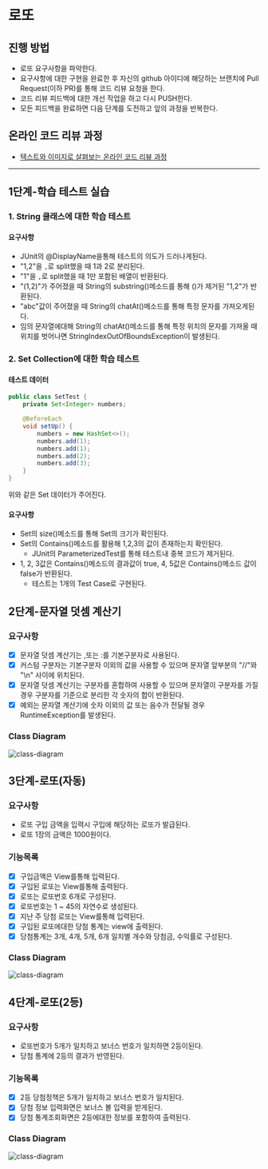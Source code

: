 # 로또
## 진행 방법
* 로또 요구사항을 파악한다.
* 요구사항에 대한 구현을 완료한 후 자신의 github 아이디에 해당하는 브랜치에 Pull Request(이하 PR)를 통해 코드 리뷰 요청을 한다.
* 코드 리뷰 피드백에 대한 개선 작업을 하고 다시 PUSH한다.
* 모든 피드백을 완료하면 다음 단계를 도전하고 앞의 과정을 반복한다.

## 온라인 코드 리뷰 과정
* [텍스트와 이미지로 살펴보는 온라인 코드 리뷰 과정](https://github.com/next-step/nextstep-docs/tree/master/codereview)

---

## 1단계-학습 테스트 실습
### 1. String 클래스에 대한 학습 테스트
#### 요구사항
- JUnit의 @DisplayName을통해 테스트의 의도가 드러나게된다.
- "1,2"을 `,`로 split했을 때 1과 2로 분리된다.
- "1"을 `,`로 split했을 때 1만 포함된 배열이 반환된다.
- "(1,2)"가 주어졌을 때 String의 substring()메소드를 통해 ()가 제거된 "1,2"가 반환된다.
- "abc"값이 주어졌을 때 String의 chatAt()메소드를 통해 특정 문자를 가져오게된다.
- 임의 문자열에대해 String의 chatAt()메소드를 통해 특정 위치의 문자를 가져올 때 위치를 벗어나면 StringIndexOutOfBoundsException이 발생된다.
### 2. Set Collection에 대한 학습 테스트
#### 테스트 데이터
``` java
public class SetTest {
    private Set<Integer> numbers;

    @BeforeEach
    void setUp() {
        numbers = new HashSet<>();
        numbers.add(1);
        numbers.add(1);
        numbers.add(2);
        numbers.add(3);
    }
}
```
위와 같은 Set 데이터가 주어진다.
#### 요구사항
- Set의 size()메소드를 통해 Set의 크기가 확인된다.
- Set의 Contains()메소드를 활용해 1,2,3의 값이 존재하는지 확인된다.
  - JUnit의 ParameterizedTest를 통해 테스트내 중복 코드가 제거된다.
- 1, 2, 3값은 Contains()메소드의 결과값이 true, 4, 5값은 Contains()메소드 값이 false가 반환된다.
  - 테스트는 1개의 Test Case로 구현된다.

## 2단계-문자열 덧셈 계산기
### 요구사항
- [x] 문자열 덧셈 계산기는 ,또는 :를 기본구분자로 사용된다.
- [x] 커스텀 구분자는 기본구분자 이외의 값을 사용할 수 있으며 문자열 앞부분의 "//"와 "\n" 사이에 위치된다.
- [x] 문자열 덧셈 계산기는 구분자를 혼합하여 사용할 수 있으며 문자열이 구분자를 가질경우 구분자를 기준으로 분리한 각 숫자의 합이 반환된다.
- [x] 예외는 문자열 계산기에 숫자 이외의 값 또는 음수가 전달될 경우 RuntimeException를 발생된다.

### Class Diagram
![class-diagram](http://www.plantuml.com/plantuml/proxy?src=https://raw.githubusercontent.com/LuneChaser/java-lotto-pro/step2/classdiagram/StringCalcurator.pu)

## 3단계-로또(자동)
### 요구사항
- 로또 구입 금액을 입력시 구입에 해당하는 로또가 발급된다.
- 로또 1장의 금액은 1000원이다.

### 기능목록
- [x] 구입금액은 View를통해 입력된다.
- [x] 구입된 로또는 View를통해 출력된다.
- [x] 로또는 로또번호 6개로 구성된다.
- [x] 로또번호는 1 ~ 45의 자연수로 생성된다.
- [x] 지난 주 당첨 로또는 View를통해 입력된다.
- [x] 구입된 로또에대한 당첨 통계는 view에 출력된다.
- [x] 당첨통계는 3개, 4개, 5개, 6개 일치별 개수와 당첨금, 수익률로 구성된다.

### Class Diagram
![class-diagram](http://www.plantuml.com/plantuml/proxy?src=https://raw.githubusercontent.com/LuneChaser/java-lotto-pro/step3/classdiagram/Lotto_3step.pu)

## 4단계-로또(2등)
### 요구사항
 - 로또번호가 5개가 일치하고 보너스 번호가 일치하면 2등이된다.
 - 당첨 통계에 2등의 결과가 반영된다.

### 기능목록
 - [x] 2등 당첨정책은 5개가 일치하고 보너스 번호가 일치된다.
 - [x] 당첨 정보 입력화면은 보너스 볼 입력을 받게된다.
 - [x] 당첨 통계조회화면은 2등에대한 정보를 포함하여 출력된다.
 
### Class Diagram
![class-diagram](http://www.plantuml.com/plantuml/proxy?src=https://raw.githubusercontent.com/LuneChaser/java-lotto-pro/step4/classdiagram/Lotto_4step.pu)